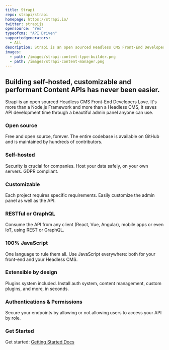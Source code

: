 ```yaml
---
title: Strapi
repo: strapi/strapi
homepage: https://strapi.io/
twitter: strapijs
opensource: "Yes"
typeofcms: "API Driven"
supportedgenerators:
  - All
description: Strapi is an open sourced Headless CMS Front-End Developers Love. It's more than a Node.js Framework and more than a Headless CMS, it saves API development time through a beautiful admin panel anyone can use.
images:
  - path: /images/strapi-content-type-builder.png
  - path: /images/strapi-content-manager.png
---
```

## Building self-hosted, customizable and performant Content APIs has never been easier.

Strapi is an open sourced Headless CMS Front-End Developers Love. It's more than a Node.js Framework and more than a Headless CMS, it saves API development time through a beautiful admin panel anyone can use.

### Open source

Free and open source, forever. The entire codebase is available on GitHub and is maintained by hundreds of contributors.

### Self-hosted

Security is crucial for companies. Host your data safely, on your own servers. GDPR compliant.

### Customizable

Each project requires specific requirements. Easily customize the admin panel as well as the API.

### RESTful or GraphQL

Consume the API from any client (React, Vue, Angular), mobile apps or even IoT, using REST or GraphQL.

### 100% JavaScript

One language to rule them all. Use JavaScript everywhere: both for your front-end and your Headless CMS.

### Extensible by design

Plugins system included. Install auth system, content management, custom plugins, and more, in seconds.

### Authentications & Permissions

Secure your endpoints by allowing or not allowing users to access your API by role.

### Get Started

Get started: [Getting Started Docs](https://strapi.io/documentation/v3.x/getting-started/introduction.html)
